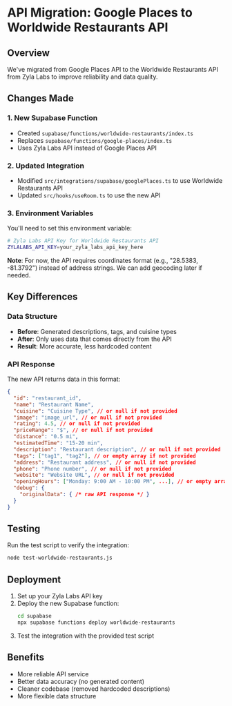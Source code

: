 # API Migration: Google Places to Worldwide Restaurants API

## Overview
We've migrated from Google Places API to the Worldwide Restaurants API from Zyla Labs to improve reliability and data quality.

## Changes Made

### 1. New Supabase Function
- Created `supabase/functions/worldwide-restaurants/index.ts`
- Replaces `supabase/functions/google-places/index.ts`
- Uses Zyla Labs API instead of Google Places API

### 2. Updated Integration
- Modified `src/integrations/supabase/googlePlaces.ts` to use Worldwide Restaurants API
- Updated `src/hooks/useRoom.ts` to use the new API

### 3. Environment Variables
You'll need to set this environment variable:

```bash
# Zyla Labs API Key for Worldwide Restaurants API
ZYLALABS_API_KEY=your_zyla_labs_api_key_here
```

**Note**: For now, the API requires coordinates format (e.g., "28.5383, -81.3792") instead of address strings. We can add geocoding later if needed.

## Key Differences

### Data Structure
- **Before**: Generated descriptions, tags, and cuisine types
- **After**: Only uses data that comes directly from the API
- **Result**: More accurate, less hardcoded content

### API Response
The new API returns data in this format:
```json
{
  "id": "restaurant_id",
  "name": "Restaurant Name",
  "cuisine": "Cuisine Type", // or null if not provided
  "image": "image_url", // or null if not provided
  "rating": 4.5, // or null if not provided
  "priceRange": "$", // or null if not provided
  "distance": "0.5 mi",
  "estimatedTime": "15-20 min",
  "description": "Restaurant description", // or null if not provided
  "tags": ["tag1", "tag2"], // or empty array if not provided
  "address": "Restaurant address", // or null if not provided
  "phone": "Phone number", // or null if not provided
  "website": "Website URL", // or null if not provided
  "openingHours": ["Monday: 9:00 AM - 10:00 PM", ...], // or empty array if not provided
  "debug": {
    "originalData": { /* raw API response */ }
  }
}
```

## Testing
Run the test script to verify the integration:
```bash
node test-worldwide-restaurants.js
```

## Deployment
1. Set up your Zyla Labs API key
2. Deploy the new Supabase function:
   ```bash
   cd supabase
   npx supabase functions deploy worldwide-restaurants
   ```
3. Test the integration with the provided test script

## Benefits
- More reliable API service
- Better data accuracy (no generated content)
- Cleaner codebase (removed hardcoded descriptions)
- More flexible data structure 